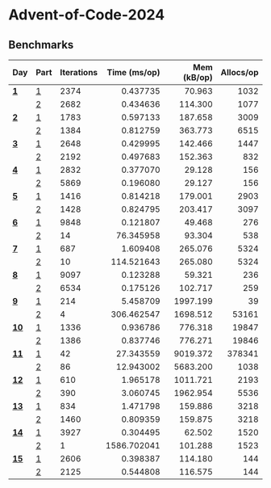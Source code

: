 # Advent-of-Code-2024

## Benchmarks

| Day             | Part                | Iterations | Time (ms/op) | Mem (kB/op) | Allocs/op |
| --------------- | ------------------- | ---------- | -----------: | ----------: | --------: |
| [**1**](day01)  | [1](day01/part1.go) | 2374       |     0.437735 |      70.963 |      1032 |
|                 | [2](day01/part2.go) | 2682       |     0.434636 |     114.300 |      1077 |
| [**2**](day02)  | [1](day02/part1.go) | 1783       |     0.597133 |     187.658 |      3009 |
|                 | [2](day02/part2.go) | 1384       |     0.812759 |     363.773 |      6515 |
| [**3**](day03)  | [1](day03/part1.go) | 2648       |     0.429995 |     142.466 |      1447 |
|                 | [2](day03/part2.go) | 2192       |     0.497683 |     152.363 |       832 |
| [**4**](day04)  | [1](day04/part1.go) | 2832       |     0.377070 |      29.128 |       156 |
|                 | [2](day04/part2.go) | 5869       |     0.196080 |      29.127 |       156 |
| [**5**](day05)  | [1](day05/part1.go) | 1416       |     0.814218 |     179.001 |      2903 |
|                 | [2](day05/part2.go) | 1428       |     0.824795 |     203.417 |      3097 |
| [**6**](day06)  | [1](day06/part1.go) | 9848       |     0.121807 |      49.468 |       276 |
|                 | [2](day06/part2.go) | 14         |    76.345958 |      93.304 |       538 |
| [**7**](day07)  | [1](day07/part1.go) | 687        |     1.609408 |     265.076 |      5324 |
|                 | [2](day07/part2.go) | 10         |   114.521643 |     265.080 |      5324 |
| [**8**](day08)  | [1](day08/part1.go) | 9097       |     0.123288 |      59.321 |       236 |
|                 | [2](day08/part2.go) | 6534       |     0.175126 |     102.717 |       259 |
| [**9**](day09)  | [1](day09/part1.go) | 214        |     5.458709 |    1997.199 |        39 |
|                 | [2](day09/part2.go) | 4          |   306.462547 |    1698.512 |     53161 |
| [**10**](day10) | [1](day10/part1.go) | 1336       |     0.936786 |     776.318 |     19847 |
|                 | [2](day10/part2.go) | 1386       |     0.837746 |     776.271 |     19846 |
| [**11**](day11) | [1](day11/part1.go) | 42         |    27.343559 |    9019.372 |    378341 |
|                 | [2](day11/part2.go) | 86         |    12.943002 |    5683.200 |      1038 |
| [**12**](day12) | [1](day12/part1.go) | 610        |     1.965178 |    1011.721 |      2193 |
|                 | [2](day12/part2.go) | 390        |     3.060745 |    1962.954 |      5536 |
| [**13**](day13) | [1](day13/part1.go) | 834        |     1.471798 |     159.886 |      3218 |
|                 | [2](day13/part2.go) | 1460       |     0.809359 |     159.875 |      3218 |
| [**14**](day14) | [1](day14/part1.go) | 3927       |     0.304495 |      62.502 |      1520 |
|                 | [2](day14/part2.go) | 1          |  1586.702041 |     101.288 |      1523 |
| [**15**](day15) | [1](day15/part1.go) | 2606       |     0.398387 |     114.180 |       144 |
|                 | [2](day15/part2.go) | 2125       |     0.544808 |     116.575 |       144 |
